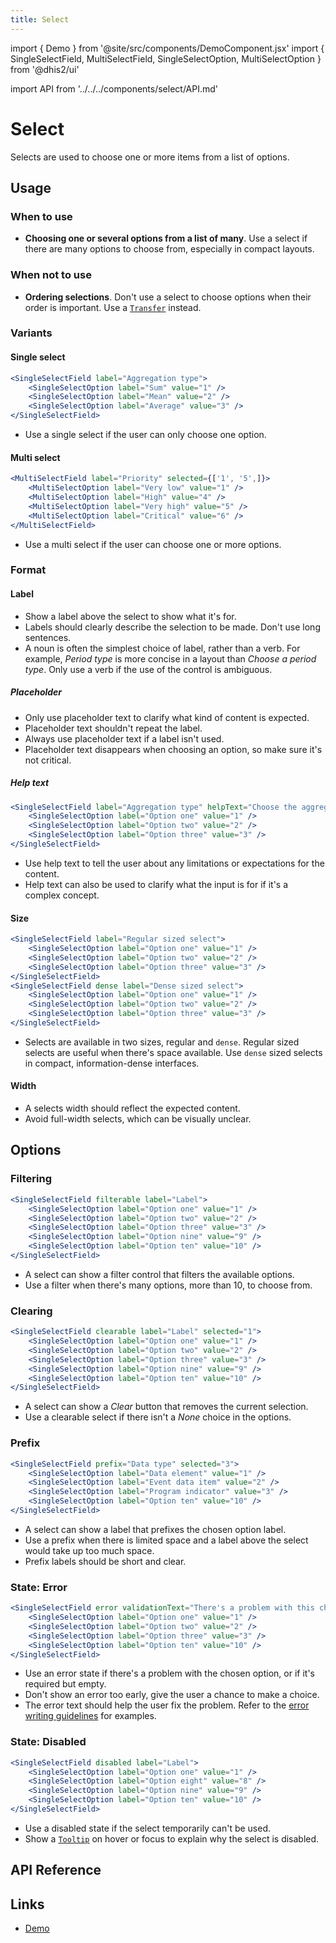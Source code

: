 ```yaml
---
title: Select
---
```


import { Demo } from '@site/src/components/DemoComponent.jsx'
import { SingleSelectField, MultiSelectField, SingleSelectOption, MultiSelectOption } from '@dhis2/ui'

import API from '../../../components/select/API.md'

# Select

Selects are used to choose one or more items from a list of options.

<Demo>
    <SingleSelectField label="Label">
        <SingleSelectOption label="Option one" value="1" />
        <SingleSelectOption label="Option two" value="2" />
        <SingleSelectOption label="Option three" value="3" />
        <SingleSelectOption label="Option four" value="4" />
        <SingleSelectOption label="Option five" value="5" />
        <SingleSelectOption label="Option six" value="6" />
        <SingleSelectOption label="Option seven" value="7" />
        <SingleSelectOption label="Option eight" value="8" />
        <SingleSelectOption label="Option nine" value="9" />
        <SingleSelectOption label="Option ten" value="10" />
    </SingleSelectField>
</Demo>

## Usage

### When to use

-   **Choosing one or several options from a list of many**. Use a select if there are many options to choose from, especially in compact layouts.

### When not to use

-   **Ordering selections**. Don't use a select to choose options when their order is important. Use a [`Transfer`](transfer.md) instead.

### Variants

#### Single select

<Demo>
    <SingleSelectField label="Aggregation type">
        <SingleSelectOption label="Sum" value="1" />
        <SingleSelectOption label="Mean" value="2" />
        <SingleSelectOption label="Average" value="3" />
        <SingleSelectOption label="Mode" value="4" />
        <SingleSelectOption label="Min" value="5" />
        <SingleSelectOption label="Max" value="6" />
        <SingleSelectOption label="Median" value="7" />
        <SingleSelectOption label="Total" value="8" />
    </SingleSelectField>
</Demo>

```jsx
<SingleSelectField label="Aggregation type">
    <SingleSelectOption label="Sum" value="1" />
    <SingleSelectOption label="Mean" value="2" />
    <SingleSelectOption label="Average" value="3" />
</SingleSelectField>
```


-   Use a single select if the user can only choose one option.

#### Multi select

<Demo>
    <MultiSelectField label="Priority" selected={['1', '5',]}>
        <MultiSelectOption label="Very low" value="1" />
        <MultiSelectOption label="Low" value="2" />
        <MultiSelectOption label="Medium" value="3" />
        <MultiSelectOption label="High" value="4" />
        <MultiSelectOption label="Very high" value="5" />
        <MultiSelectOption label="Critical" value="6" />
    </MultiSelectField>
</Demo>

```jsx
<MultiSelectField label="Priority" selected={['1', '5',]}>
    <MultiSelectOption label="Very low" value="1" />
    <MultiSelectOption label="High" value="4" />
    <MultiSelectOption label="Very high" value="5" />
    <MultiSelectOption label="Critical" value="6" />
</MultiSelectField>
```

-   Use a multi select if the user can choose one or more options.

### Format

#### Label

-   Show a label above the select to show what it's for.
-   Labels should clearly describe the selection to be made. Don't use long sentences.
-   A noun is often the simplest choice of label, rather than a verb. For example, _Period type_ is more concise in a layout than _Choose a period type_. Only use a verb if the use of the control is ambiguous.

##### Placeholder

<Demo>
    <SingleSelectField label="Label" placeholder="Choose an option">
        <SingleSelectOption label="Option one" value="1" />
        <SingleSelectOption label="Option two" value="2" />
        <SingleSelectOption label="Option three" value="3" />
        <SingleSelectOption label="Option four" value="4" />
        <SingleSelectOption label="Option five" value="5" />
        <SingleSelectOption label="Option six" value="6" />
        <SingleSelectOption label="Option seven" value="7" />
        <SingleSelectOption label="Option eight" value="8" />
        <SingleSelectOption label="Option nine" value="9" />
        <SingleSelectOption label="Option ten" value="10" />
    </SingleSelectField>
</Demo>


-   Only use placeholder text to clarify what kind of content is expected.
-   Placeholder text shouldn't repeat the label.
-   Always use placeholder text if a label isn't used.
-   Placeholder text disappears when choosing an option, so make sure it's not critical.

##### Help text

<Demo>
    <SingleSelectField label="Aggregation type" helpText="Choose the aggregation type to apply to imported data.">
        <SingleSelectOption label="Option one" value="1" />
        <SingleSelectOption label="Option two" value="2" />
        <SingleSelectOption label="Option three" value="3" />
        <SingleSelectOption label="Option four" value="4" />
        <SingleSelectOption label="Option five" value="5" />
        <SingleSelectOption label="Option six" value="6" />
        <SingleSelectOption label="Option seven" value="7" />
        <SingleSelectOption label="Option eight" value="8" />
        <SingleSelectOption label="Option nine" value="9" />
        <SingleSelectOption label="Option ten" value="10" />
    </SingleSelectField>
</Demo>

```jsx
<SingleSelectField label="Aggregation type" helpText="Choose the aggregation type to apply to imported data.">
    <SingleSelectOption label="Option one" value="1" />
    <SingleSelectOption label="Option two" value="2" />
    <SingleSelectOption label="Option three" value="3" />
</SingleSelectField>
```

-   Use help text to tell the user about any limitations or expectations for the content.
-   Help text can also be used to clarify what the input is for if it's a complex concept.

#### Size

<Demo>
    <SingleSelectField label="Regular sized select">
        <SingleSelectOption label="Option one" value="1" />
        <SingleSelectOption label="Option two" value="2" />
        <SingleSelectOption label="Option three" value="3" />
    </SingleSelectField>
    <SingleSelectField dense label="Dense sized select">
        <SingleSelectOption label="Option one" value="1" />
        <SingleSelectOption label="Option two" value="2" />
        <SingleSelectOption label="Option three" value="3" />
    </SingleSelectField>
</Demo>

```jsx
<SingleSelectField label="Regular sized select">
    <SingleSelectOption label="Option one" value="1" />
    <SingleSelectOption label="Option two" value="2" />
    <SingleSelectOption label="Option three" value="3" />
</SingleSelectField>
<SingleSelectField dense label="Dense sized select">
    <SingleSelectOption label="Option one" value="1" />
    <SingleSelectOption label="Option two" value="2" />
    <SingleSelectOption label="Option three" value="3" />
</SingleSelectField>
```

-   Selects are available in two sizes, regular and `dense`. Regular sized selects are useful when there's space available. Use `dense` sized selects in compact, information-dense interfaces.

#### Width

-   A selects width should reflect the expected content.
-   Avoid full-width selects, which can be visually unclear.

## Options

### Filtering

<Demo>
    <SingleSelectField filterable label="Label">
        <SingleSelectOption label="Option one" value="1" />
        <SingleSelectOption label="Option two" value="2" />
        <SingleSelectOption label="Option three" value="3" />
        <SingleSelectOption label="Option four" value="4" />
        <SingleSelectOption label="Option five" value="5" />
        <SingleSelectOption label="Option six" value="6" />
        <SingleSelectOption label="Option seven" value="7" />
        <SingleSelectOption label="Option eight" value="8" />
        <SingleSelectOption label="Option nine" value="9" />
        <SingleSelectOption label="Option ten" value="10" />
    </SingleSelectField>
</Demo>

```jsx
<SingleSelectField filterable label="Label">
    <SingleSelectOption label="Option one" value="1" />
    <SingleSelectOption label="Option two" value="2" />
    <SingleSelectOption label="Option three" value="3" />
    <SingleSelectOption label="Option nine" value="9" />
    <SingleSelectOption label="Option ten" value="10" />
</SingleSelectField>
```

-   A select can show a filter control that filters the available options.
-   Use a filter when there's many options, more than 10, to choose from.

### Clearing

<Demo>
    <SingleSelectField clearable label="Label" selected="1">
        <SingleSelectOption label="Option one" value="1" />
        <SingleSelectOption label="Option two" value="2" />
        <SingleSelectOption label="Option three" value="3" />
        <SingleSelectOption label="Option four" value="4" />
        <SingleSelectOption label="Option five" value="5" />
        <SingleSelectOption label="Option six" value="6" />
        <SingleSelectOption label="Option seven" value="7" />
        <SingleSelectOption label="Option eight" value="8" />
        <SingleSelectOption label="Option nine" value="9" />
        <SingleSelectOption label="Option ten" value="10" />
    </SingleSelectField>
</Demo>

```jsx
<SingleSelectField clearable label="Label" selected="1">
    <SingleSelectOption label="Option one" value="1" />
    <SingleSelectOption label="Option two" value="2" />
    <SingleSelectOption label="Option three" value="3" />
    <SingleSelectOption label="Option nine" value="9" />
    <SingleSelectOption label="Option ten" value="10" />
</SingleSelectField>
```

-   A select can show a _Clear_ button that removes the current selection.
-   Use a clearable select if there isn't a _None_ choice in the options.

### Prefix

<Demo>
    <SingleSelectField prefix="Data type" selected="3">
        <SingleSelectOption label="Data element" value="1" />
        <SingleSelectOption label="Event data item" value="2" />
        <SingleSelectOption label="Program indicator" value="3" />
        <SingleSelectOption label="Option four" value="4" />
        <SingleSelectOption label="Option five" value="5" />
        <SingleSelectOption label="Option six" value="6" />
        <SingleSelectOption label="Option seven" value="7" />
        <SingleSelectOption label="Option eight" value="8" />
        <SingleSelectOption label="Option nine" value="9" />
        <SingleSelectOption label="Option ten" value="10" />
    </SingleSelectField>
</Demo>

```jsx
<SingleSelectField prefix="Data type" selected="3">
    <SingleSelectOption label="Data element" value="1" />
    <SingleSelectOption label="Event data item" value="2" />
    <SingleSelectOption label="Program indicator" value="3" />
    <SingleSelectOption label="Option ten" value="10" />
</SingleSelectField>
```
-   A select can show a label that prefixes the chosen option label.
-   Use a prefix when there is limited space and a label above the select would take up too much space.
-   Prefix labels should be short and clear.

### State: Error

<Demo>
    <SingleSelectField error validationText="There's a problem with this choice." label="Label">
        <SingleSelectOption label="Option one" value="1" />
        <SingleSelectOption label="Option two" value="2" />
        <SingleSelectOption label="Option three" value="3" />
        <SingleSelectOption label="Option four" value="4" />
        <SingleSelectOption label="Option five" value="5" />
        <SingleSelectOption label="Option six" value="6" />
        <SingleSelectOption label="Option seven" value="7" />
        <SingleSelectOption label="Option eight" value="8" />
        <SingleSelectOption label="Option nine" value="9" />
        <SingleSelectOption label="Option ten" value="10" />
    </SingleSelectField>
</Demo>

```jsx
<SingleSelectField error validationText="There's a problem with this choice." label="Label">
    <SingleSelectOption label="Option one" value="1" />
    <SingleSelectOption label="Option two" value="2" />
    <SingleSelectOption label="Option three" value="3" />
    <SingleSelectOption label="Option ten" value="10" />
</SingleSelectField>
```

-   Use an error state if there's a problem with the chosen option, or if it's required but empty.
-   Don't show an error too early, give the user a chance to make a choice.
-   The error text should help the user fix the problem. Refer to the [error writing guidelines](../principles/content-communication.md) for examples.

### State: Disabled

<Demo>
    <SingleSelectField disabled label="Label">
        <SingleSelectOption label="Option one" value="1" />
        <SingleSelectOption label="Option two" value="2" />
        <SingleSelectOption label="Option three" value="3" />
        <SingleSelectOption label="Option four" value="4" />
        <SingleSelectOption label="Option five" value="5" />
        <SingleSelectOption label="Option six" value="6" />
        <SingleSelectOption label="Option seven" value="7" />
        <SingleSelectOption label="Option eight" value="8" />
        <SingleSelectOption label="Option nine" value="9" />
        <SingleSelectOption label="Option ten" value="10" />
    </SingleSelectField>
</Demo>

```jsx
<SingleSelectField disabled label="Label">
    <SingleSelectOption label="Option one" value="1" />
    <SingleSelectOption label="Option eight" value="8" />
    <SingleSelectOption label="Option nine" value="9" />
    <SingleSelectOption label="Option ten" value="10" />
</SingleSelectField>
```

-   Use a disabled state if the select temporarily can't be used.
-   Show a [`Tooltip`](tooltip.md) on hover or focus to explain why the select is disabled.

## API Reference

<API />

## Links

-   [Demo](/demo/?path=/story/single-select--with-options-and-on-change)
